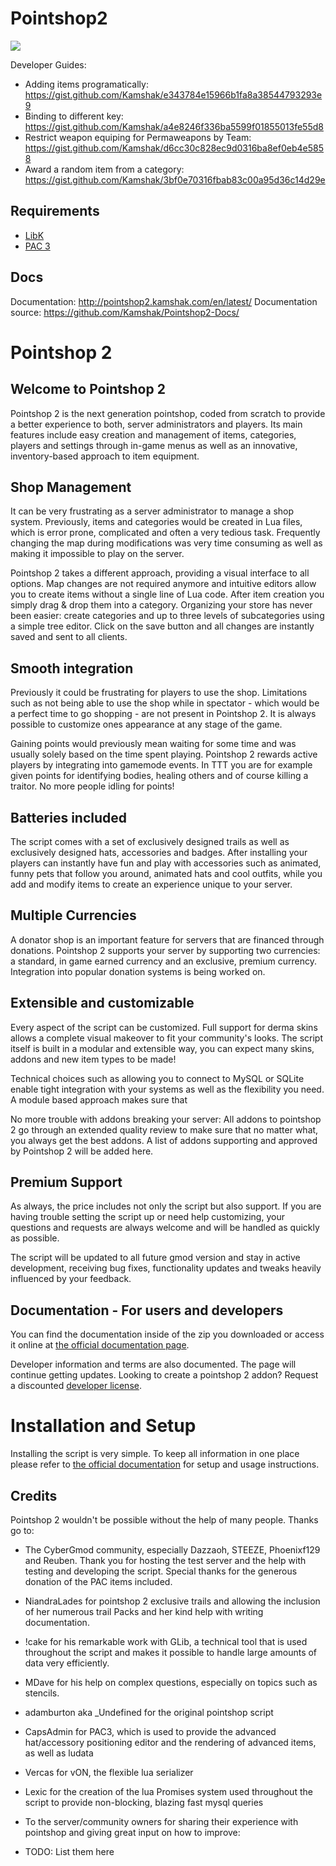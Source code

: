 Pointshop2
==========

![](https://github.com/Kamshak/Pointshop2/blob/master/images.weserv.nl.png?raw=true)

Developer Guides:
- Adding items programatically: https://gist.github.com/Kamshak/e343784e15966b1fa8a38544793293e9
- Binding to different key: https://gist.github.com/Kamshak/a4e8246f336ba5599f01855013fe55d8
- Restrict weapon equiping for Permaweapons by Team: https://gist.github.com/Kamshak/d6cc30c828ec9d0316ba8ef0eb4e5858
- Award a random item from a category: https://gist.github.com/Kamshak/3bf0e70316fbab83c00a95d36c14d29e

## Requirements
- [LibK](https://github.com/Kamshak/LibK)
- [PAC 3](https://github.com/CapsAdmin/pac3)

## Docs

Documentation: http://pointshop2.kamshak.com/en/latest/
Documentation source: https://github.com/Kamshak/Pointshop2-Docs/


# Pointshop 2

## Welcome to Pointshop 2
Pointshop 2 is the next generation pointshop, coded from scratch to provide a better experience to both, server administrators and players. Its main features include easy creation and management of items, categories, players and settings through in-game menus as well as an innovative, inventory-based approach to item equipment. 

## Shop Management
It can be very frustrating as a server administrator to manage a shop system. Previously, items and categories would be created in Lua files, which is error prone, complicated and often a very tedious task. Frequently changing the map during modifications was very time consuming as well as making it impossible to play on the server.

Pointshop 2 takes a different approach, providing a visual interface to all options. Map changes are not required anymore and intuitive editors allow you to create items without a single line of Lua code. After item creation you simply drag & drop them into a category. Organizing your store has never been easier: create categories and up to three levels of subcategories using a simple tree editor. Click on the save button and all changes are instantly saved and sent to all clients.

## Smooth integration
Previously it could be frustrating for players to use the shop. Limitations such as not being able to use the shop while in spectator - which would be a perfect time to go shopping - are not present in Pointshop 2. It is always possible to customize ones appearance at any stage of the game.

Gaining points would previously mean waiting for some time and was usually solely based on the time spent playing. Pointshop 2 rewards active players by integrating into gamemode events. In TTT you are for example given points for identifying bodies, healing others and of course killing a traitor. No more people idling for points!

## Batteries included
The script comes with a set of exclusively designed trails as well as exclusively designed hats, accessories and badges. After installing your players can instantly have fun and play with accessories such as animated, funny pets that follow you around, animated hats and cool outfits, while you add and modify items to create an experience unique to your server.

## Multiple Currencies
A donator shop is an important feature for servers that are financed through donations.
Pointshop 2 supports your server by supporting two currencies: a standard, in game earned currency and an exclusive, premium currency. Integration into popular donation systems is being worked on.

## Extensible and customizable
Every aspect of the script can be customized. Full support for derma skins allows a complete visual makeover to fit your community's looks. The script itself is built in a modular and extensible way, you can expect many skins, addons and new item types to be made!

Technical choices such as allowing you to connect to MySQL or SQLite enable tight integration with your systems as well as the flexibility you need. A module based approach makes sure that 

No more trouble with addons breaking your server: All addons to pointshop 2 go through an extended quality review to make sure that no matter what, you always get the best addons. A list of addons supporting and approved by Pointshop 2 will be added here. 

## Premium Support
As always, the price includes not only the script but also support. If you are having trouble setting the script up or need help customizing, your questions and requests are always welcome and will be handled as quickly as possible.

The script will be updated to all future gmod version and stay in active development, receiving bug fixes, functionality updates and tweaks heavily influenced by your feedback.

## Documentation - For users and developers
You can find the documentation inside of the zip you downloaded or access it online at [the official documentation page](http://pointshop2.kamshak.com/en/latest/). 

Developer information and terms are also documented. The page will continue getting updates. 
Looking to create a pointshop 2 addon? Request a discounted [developer license](http://pointshop2.kamshak.com/en/latest/developer/index.html#developer-license).


# Installation and Setup
Installing the script is very simple. To keep all information in one place please refer to [the official documentation](http://pointshop2.kamshak.com/en/latest/installation.html) for setup and usage instructions.

## Credits

Pointshop 2 wouldn't be possible without the help of many people. 
Thanks go to:
- The CyberGmod community, especially Dazzaoh, STEEZE, Phoenixf129 and Reuben. Thank you for hosting the test server and the help with testing and developing the script. Special thanks for the generous donation of the PAC items included.
- NiandraLades for pointshop 2 exclusive trails and allowing the inclusion of her numerous trail Packs and her kind help with writing documentation.
- !cake for his remarkable work with GLib, a technical tool that is used throughout the script and makes it possible to handle large amounts of data very efficiently.
- MDave for his help on complex questions, especially on topics such as stencils.
- adamburton aka _Undefined for the original pointshop script
- CapsAdmin for PAC3, which is used to provide the advanced hat/accessory positioning editor and the rendering of advanced items, as well as ludata
- Vercas for vON, the flexible lua serializer
- Lexic for the creation of the lua Promises system used throughout the script to provide non-blocking, blazing fast mysql queries

- To the server/community owners for sharing their experience with pointshop and giving great input on how to improve:
 - TODO: List them here

